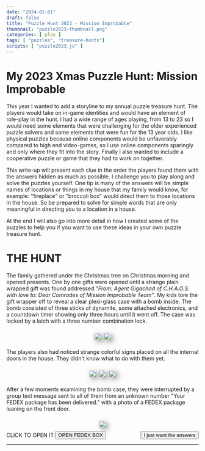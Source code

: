 ```yaml
---
date: "2024-01-01"
draft: false
title: "Puzzle Hunt 2023 - Mission Improbable"
thumbnail: "puzzle2023-thumbnail.png"
categories: [ play ]
tags: [ "puzzles", "treasure-hunts"]
scripts: [ "puzzle2023.js" ]
---
```

# My 2023 Xmas Puzzle Hunt: Mission Improbable

<!--more-->

<!-- --------------------------------------------------------------
|                                                                 |
|          DON'T CHEAT YOURSELF OF SOLVING FUN!                   |
|                                                                 |
|            STOP LOOKING AT THE SOURCE CODE                      |
|                                                                 |
--------------------------------------------------------------- -->

This year I wanted to add a storyline to my annual puzzle treasure hunt. The players would take on in-game identities and would have an element of role-play in the hunt. I had a wide range of ages playing, from 13 to 23 so I would need some elements that were challenging for the older experienced puzzle solvers and some elements that were fun for the 13 year olds. I like physical puzzles because online components would be unfavorably compared to high end video-games, so I use online components sparingly and only where they fit into the story. Finally I also wanted to include a cooperative puzzle or game that they had to work on together.

This write-up will present each clue in the order the players found them with the answers hidden as much as possible. I challenge you to play along and solve the puzzles yourself. One tip is many of the answers will be simple names of locations or things in my house that my family would know, for example: "fireplace" or "broccoli box" would direct them to those locations in the house. So be prepared to solve for simple words that are only meaningful in directing you to a location in a house.

At the end I will also go into more detail in how I created some of the puzzles to help you if you want to use these ideas in your own puzzle treasure hunt.

# THE HUNT

<div id="section_1">

The family gathered under the Christmas tree on Christmas morning and opened presents. One by one gifts were opened until a strange plain wrapped gift was found addressed _"From: Agent Gigachad of C.H.A.O.S. with love to: Dear Comrades of Mission Improbable Team"_. My kids tore the gift wrapper off to reveal a clear plexi-glass case with a bomb inside. The bomb consisted of three sticks of dynamite, some attached electronics, and a countdown timer showing only three hours until it went off. The case was locked by a latch with a three number combination lock.

<div class="image-container">
<img src="/images/puzzle2023-bomb-wrapped.jpg" onclick="openModal(this.src)">
<img src="/images/puzzle2023-bomb-in-case.jpg" onclick="openModal(this.src)">
</div>

The players also had noticed strange colorful signs placed on all the internal doors in the house. They didn't know what to do with them yet.

<div class="image-container">
<img src="/images/puzzle2023-doorsign-2.jpg" onclick="openModal(this.src)">
<img src="/images/puzzle2023-doorsign-1.jpg" onclick="openModal(this.src)">
<img src="/images/puzzle2023-doorsign-all.jpg" onclick="openModal(this.src)">
</div>

After a few moments examining the bomb case, they were interrupted by a group text message sent to all of them from an unknown number "Your FEDEX package has been delivered." with a photo of a FEDEX package leaning on the front door.

<div class="image-container">
<img src="/images/puzzle2023-fedex-box.jpg" onclick="openModal(this.src)">
</div>

<div class="answer_div">
CLICK TO OPEN IT: <button onclick="revealSectionAndPlay('section_2', 'intro_player')">OPEN FEDEX BOX</button>
<div class="spacer"></div>
<button onclick="showHint(2)">I just want the answers</button>
</div>

</div>

<div id="section_2" class="hidden">

<audio id="intro_player" controls>
  <source src="/images/puzzle2023-intro-audio.mp3" type="audio/mp3">
  Your browser does not support the audio element.
</audio>

They brought the package in and opened it. Inside was a set of Secret Agent Dossiers on each of the players telling them their Secret Agent Codenames and background (Agents Petabyte, Jigsaw, Quantum, Skyfall, Moriarty, Cipher and Jade). Also inside was a recipe for _"Spirit of Hartshorn Pie"_ with a Polaroid photo paperclipped to the recipe with a photo of an unconscious man lying in the London Tube with the note 'Agent GigaChad of C.H.A.O.S. - Conspiracy of Henchmen and Agents Operating in Secret'. As soon as the FEDEX box was opened a recorded voice message began playing. By closing and reopening the box they could replay the audio message.

> Good morning Mission Improbable Team. An agent of C.H.A.O.S. accidentally slipped on a banana in a London tube station and was knocked unconscious. Our agents had been following him and were able to recover a secret communique he was delivering to C.H.A.O.S. We know C.H.A.O.S. has built a nuclear weapon fuel enrichment operation. You must use the intercepted communique to track down the location of their nuclear lab and disable it. Beware: C.H.A.O.S. has discovered that we intercepted the communique and has planted a bomb in our embassy. The bomb is set to go off after a timer runs out. It cannot be removed from the embassy without triggering a GPS based booby-trap. You must also find and defuse this bomb.
> You will find a dossier on your team members attached. The intercepted communique looks innocent but we have reason to believe it holds the key to finding their operation.
> This mission will be dangerous. If you are caught or detected your safety cannot be guaranteed. If any of your Mission Improbable Team are caught, the Secretary of the United States will disavow any knowledge of your actions to avoid an international incident. After disabling the nuclear fuel operation you must send their secret project codename to us at MI headquarters. The method for sending us the project codename is... _MESSAGE INTERRUPTED. CARRIER LOST. MESSAGE TERMINATED PREMATURELY._

<div class="image-container">
<img src="/images/puzzle2023-dossiers.jpg" onclick="openModal(this.src)">
<img src="/images/puzzle2023-dossiers-solving.jpg" onclick="openModal(this.src)">
<img src="/images/puzzle2023-recipe.jpg" onclick="openModal(this.src)">
<img src="/images/puzzle2023-recipe-closeup.png" onclick="openModal(this.src)">
<img src="/images/puzzle2023-fedex-solving.jpg" onclick="openModal(this.src)">
</div>

Now you have everything you need to solve... something. When you're ready enter the solution.

<div class="answer_div">
<label for="answer_3">Enter solution here:</label>
<input type="text" id="answer_3" placeholder="here">
<button onclick="checkSolution(3)">Check</button>
<span id="feedback_3"></span>
<div class="spacer"></div>
<button onclick="showHint(3)">Hint</button>
</div>

</div>

<div id="section_3" class="hidden">

The quantity numbers in the recipe are indexes to select a single letter from each ingredient. Selecting one letter from each ingredient spelled out 'FEDEXTRACKINGNUM'.

Now what's next?

<div class="answer_div">
<label for="answer_4">Enter solution here:</label>
<input type="text" id="answer_4" placeholder="here">
<button onclick="checkSolution(4)">Check</button>
<span id="feedback_4"></span>
<div class="spacer"></div>
<button onclick="showHint(4)">Hint</button>
</div>

</div>

<div id="section_4" class="hidden">

The players looked at the Fedex Tracking number and noticed that all of the letters are also the first letters of their Agent Code names. They used the numbers as indexes into their Agent Code names to spell out 'INOLDHEATERUNIT'. 

In the old unused heater unit in the house the players found a large graphic poster of a collectibles toy box filled with Hot-Wheels cars with some unusual elements.

<div class="image-container">
<img src="/images/puzzle2023-hotwheels-solving.jpg" onclick="openModal(this.src)">
<img src="/images/puzzle2023-hotwheels-closeup.png" onclick="openModal(this.src)">
</div>

What is this poster telling you?

<div class="answer_div">
<label for="answer_5">Enter solution here:</label>
<input type="text" id="answer_5" placeholder="here">
<button onclick="checkSolution(5)">Check</button>
<span id="feedback_5"></span>
<div class="spacer"></div>
<button onclick="showHint(5)">Hint</button>
</div>

</div>

<div id="section_5" class="hidden">

Some of the cars have numbers on them. The numbers go exactly from 1-8. The players got the idea that the answer could have 8 letters and each car indicates one of the letters. Each car location could represent a letter. But which locations are which letters? They counted the cells and there were 36. Too many for just 26 letters. But 26 letters and ten numbers would fit perfectly. Where to start? They could try many different combinations 0-9A-Z or A-Z0-9, but there were clues. The donuts mark the 0 (zero) and O (oh) and the little bee marked the letter B. The cars spelled out 2NDPBJAR. 
In the cabinet where Peanut Butter jars are usually kept, behind a full Peanut Butter jar, the players found a clean empty Peanut Butter jar in the back with an ID-BADGE inside it.

<div class="image-container">
<img src="/images/puzzle2023-idbadge-front.jpg" onclick="openModal(this.src)">
<img src="/images/puzzle2023-idbadge-back.jpg" onclick="openModal(this.src)">
</div>

Now what? _(Note: I had to modify this one to work remotely. If it doesn't work, enter 'IGIVEUP')_

<div class="answer_div">
<label for="answer_6">Enter solution here:</label>
<input type="text" id="answer_6" placeholder="here">
<button onclick="checkSolution(6)">Check</button>
<span id="feedback_6"></span>
<div class="spacer"></div>
<button onclick="showHint(6)">Hint</button>
</div>

</div>

<div id="section_6" class="hidden">

There is a QR Code on the back of the ID-BADGE. When the players scanned the QR Code they got a simple display of a large number on their phone screen. After a few moments of confusion, they noticed that each player had a slightly different number, and the numbers changed when they moved around. They soon realized that the number got smaller when they went in a certain direction, and they all followed that direction. This led them out of the house and down the street about a block away until they were standing in front of a sign in front of a park. At that point the screens changed to a photo of an altered version of the park sign.

<div class="image-container">
<img src="/images/puzzle2023-gpshunt.png" style="border:1px black solid" onclick="openModal(this.src)">
<img src="/images/puzzle2023-parksign-real.jpg" onclick="openModal(this.src)">
<img src="/images/puzzle2023-parksign-code.png" onclick="openModal(this.src)">
</div>

I tried to replicate this for you, remote puzzler, by starting with your location and sending you 700 feet to the East. I hope it worked, but it's possible you live on the edge of a cliff and had to enter IGIVEUP to move on.

<div class="answer_div">
<label for="answer_7">Enter solution here:</label>
<input type="text" id="answer_7" placeholder="here">
<button onclick="checkSolution(7)">Check</button>
<span id="feedback_7"></span>
<div class="spacer"></div>
<button onclick="showHint(7)">Hint</button>
</div>

</div>

<div id="section_7" class="hidden">

The real park sign has writing on it. The image on the phones has the same sign but the letters have changed and don't spell anything sensible anymore. If you use the fake letters as offsets (A = +1, B = +2 etc.) and add each offset in turn to each real sign letter you will spell out the solution "MAILROOMBOXONECOMMATHREE". In coding terms, the fake lettes are a one-time-pad.

The next puzzle is tricky to do remotely. I'll give away a hint that you'll need your own version of the red transparent filter labeled "Retina Scanner" on the ID Badge. If you can find a red transparent filter go ahead and solve the next puzzle. Otherwise enter 'IGIVEUP'.

<div class="answer_div">
<label for="answer_8">Enter any of the solution words (except for MAILROOM) here:</label>
<input type="text" id="answer_8" placeholder="here">
<button onclick="checkSolution(8)">Check</button>
<span id="feedback_8"></span>
<div class="spacer"></div>
<button onclick="showHint(8)">Hint</button>
</div>

</div>

<div id="section_8" class="hidden">

<div class="image-container">
<img src="/images/puzzle2023-doorsign-solved.jpg" onclick="openModal(this.src)">
</div>

The red transparent filter on the ID Badge lets you read the hidden writing on the door signs. The players entered the room labeled "MAILROOM" and found a chest with 2 rows of 3 drawers.
Click on the chest:
<div class="image-container">
<img src="/images/puzzle2023-mailboxes.jpg" onclick="revealSection('section_9')">
</div>

</div>

<div id="section_9" class="hidden">

Within drawer number 1,3 of the chest the players found two keys and a wire-cutter. You may need to print out the keys and cut them out to solve this one.

<div class="image-container">
<img src="/images/puzzle2023-keys.jpg" onclick="openModal(this.src)">
</div>

<br>

<div class="answer_div">
<label for="answer_10">Enter solution here:</label>
<input type="text" id="answer_10" placeholder="here">
<button onclick="checkSolution(10)">Check</button>
<span id="feedback_10"></span>
<div class="spacer"></div>
<button onclick="showHint(10)">Hint</button>
</div>

</div>

<div id="section_10" class="hidden">

The two keys are a template, when the keys are placed together the key "fingers" create the number "474". This three digit code is the code to open the bomb case!

<div class="image-container">
<img src="/images/puzzle2023-keys-solved.jpg" onclick="openModal(this.src)">
</div>

The players ran back to the Christmas tree where the bomb timer was running out. They used the code from the keys to open the plexi-glass case and took out the bomb assembly. Using the wire cutters they snipped the red wire and the countdown stopped! The youngest players did the bomb cutting and loved this part!

<div class="image-container">
<img src="/images/puzzle2023-bomb-solving.jpg" onclick="openModal(this.src)">
<img src="/images/puzzle2023-bomb-closeup.png" onclick="openModal(this.src)">
</div>

On close inspection of the dynamite, they found it was "MADE IN WEAPONS LAB BEHIND EMBASSY MAILROOM". They rushed back to the "MAILROOM" and out the back door to the patio. There they found a frame with danger warning signs and a radioactive Plutonium cannister in a slot in the center. There was a section off to the side with a slot marked 'SAFE ZONE'. There were four wires running from the Plutonium cannister to the four corners of the frame with four handles attached. A sign told them they could not reach into the frame until the radioactive Plutonium was safely placed in the SAFE ZONE. With four players controlling each handle, they were able to coordinate their movements to lift the Plutonium cannister out of the center and move it to the slot in the safe zone.

Once in the safe zone, they were able to pick up the cannister and look through a viewing window to see the words "PROJECT ORION" labelled inside it.

<div class="image-container">
<img src="/images/puzzle2023-nuclear-solving.png" onclick="openModal(this.src)">
<img src="/images/puzzle2023-nuclear-closeup.jpg" onclick="openModal(this.src)">
<img src="/images/puzzle2023-nuclear-solved.jpg" onclick="openModal(this.src)">
</div>

Enter the location or room where the prize (token of appreciation) is located:

<div class="answer_div">
<label for="answer_11">Enter solution here:</label>
<input type="text" id="answer_11" placeholder="here">
<button onclick="checkSolution(11)">Check</button>
<span id="feedback_11"></span>
<div class="spacer"></div>
<button onclick="showHint(11)">Hint</button>
</div>

</div>

<div id="section_11" class="hidden">

The players found out the name of the C.H.A.O.S. project. They remembered that the audio message in the beginning told them they needed to get the name of the project to Headquarters to complete their mission. On the FEDEX box address there was a URL to MissionImprobable HQ. Going to that URL the players found a cryptic web page with no instructions. _Note: If you entered IGIVEUP and haven't solved it yet, try to solve it now with this hint. You'll hear an audio message when you solve it_.

<div class="image-container">
<img src="/images/puzzle2023-morseapp.png" style="border:1px black solid" onclick="openModal(this.src)">
</div>

Enter the location or room where the prize is located again to continue:

<div class="answer_div">
<label for="answer_12">Enter solution here:</label>
<input type="text" id="answer_12" placeholder="here">
<button onclick="checkSolution(12)">Check</button>
<span id="feedback_12"></span>
</div>

</div>

<div id="section_12" class="hidden">

You found the prize!
<div class="image-container">
<img src="/images/puzzle2023-treasure.jpg" style="border:1px black solid" onclick="revealSectionAndPlay('section_13','victory_player')">
</div>
Click it to open!

</div>

<div id="section_13" class="hidden">

<audio id="victory_player" controls>
  <source src="/images/puzzle2023-victory-audio.mp3" type="audio/mp3">
  Your browser does not support the audio element.
</audio>

The players found that by pressing the green button for a short or long time they were entering Morse Code. By entering the project name "ORION" they were able to solve the final puzzle and hear the congratulations message.

> Congratulations. You have stopped Project Orion and set their nuclear project back years. This is a great victory and has made the world safer. Thank you for your service. You will find a token of our appreciation in the treasure chest in the Embassador's Room.

The players used the ID-BADGE red filter to find the 'EMBASSADORS ROOM' and open the Treasure Chest to reveal a matching set of T-Shirts for everyone with the MISSION IMPROBABLE TEAM's Agent Dossiers on them.

<div class="image-container">
<img src="/images/puzzle2023-tshirt.jpg" onclick="openModal(this.src)">
</div>

Thank you for playing along. I hope you enjoyed it.

# BEHIND THE SCENES

I got the idea for the theme and story when the 13 year olds loved a spy movie, so I wanted to replicate some of that feeling. My initial inspiration was just the image of them defusing a bomb by clipping a wire. It's such a classic spy movie trope. I thought about the overall puzzle hunt for a while, and once I had a good idea what I wanted I created the whole thing in about 10 hours total spread over two weeks.

Most everthing was photoshopped together from bits and pieces I found online.

# DESIGNING THE HUNT:

Everything had to fit perfectly, one clue leading to another. So I came up with all the puzzles first, came up with some hiding places, and mapped out a linear sequence from the start to finish. I shuffled the puzzles around a bit until I was happy with the order. Only then could I actually make the puzzles because the solutions had to lead to the next puzzle. Everything served the storyline and the experience I wanted. It had to start with a surprise finding the bomb, have puzzles in the middle, and end with defusing the bomb and the nuclear device.

## THE BOMB:

I built the dynamite out of PVC tubes. I found a dymamite label online and photoshopped a clue on them, printed them out and glued them to the PVC tubes. The countdown timer was an electronic timer I had laying around. I needed to be able to defuse it by clipping a wire, so I soldered wires to the battery holder terminals and brought the batteries outside the case. That way I could set the timer the night before to give them an estimated 3 hours after they opened the "gift" and when they clipped the wire it would cut power and shut off the whole timer. I hot-melt glued useless ends of the wires into the ends of the dynamite. Finally I put the whole assembly in a clear box with a combination lock so they could see the bomb without being to get to it until near the end.

<div class="image-container">
<img src="/images/puzzle2023-bomb-making.jpg" onclick="openModal(this.src)">
</div>

## THE FEDEX BOX

I found a Fedex label online and photoshopped clues onto it, then stuck it on a Fedex box. I bought a <a href="https://www.amazon.com/gp/product/B007EHLBYG/ref=ppx_yo_dt_b_search_asin_title?ie=UTF8&psc=1">light-activated greeting card audio recording device</a> and placed it just inside the lid of the box so when the box was opened it would play. I used an online VOIP service (Anveo) to send the text message to the players from a phone number they wouldn't recognize. I used Google text-to-speech to make the audio recording with a cool "radio" voice.

<div class="image-container">
<img src="/images/puzzle2023-fedex-making.jpg" onclick="openModal(this.src)">
</div>

## THE HOTWHEELS

I originally wanted to make this out of an actual curio box and real Hot-Wheels cars, but I ran out of time and photoshopped it instead. It's a shame because the Hot-Wheels cars would've been nice bonus prizes for the kids.

## THE ID-BADGE and the ROOM NAMES

I love visual puzzles where you can see something different depending on how you look at it. I've used invisible ink, water repellent paint, heat and cold activated inks, etc. For this puzzle I got a red transparent filter and drew lines with colored pencils until I found one that dissapears when looked at through the filter. Then I drew all of the room names with other colors and obscured the letters with the dissapearing red pencil that would make it difficult to read until the red filter hid those extra lines. It turned out one of my kids could read the words without the filter, by cleverness or colorblindness. I am a bit colorblind so I should've had someone test my puzzles.

## THE GPS HUNT

For this puzzle I wanted the players to unexpectedly have to leave the house. I wrote a simple Javascript to use their GPS location and guide them to the location of the sign for the next puzzle. I gave them as little clue as possible, just one large number to make discovery that much more delightful. I tried to make the code easy to use and modify. You can <a href="https://github.com/PeterTheobald/GPSHunt">find it here.</a>

## THE PLUTONIUM

I wanted a cooperative element that they would have to work together to solve. I saw a similar but much larger mechanism at the San Francisco Exploratorium and I remembered how much I liked it. So I build this smaller version out of PVC. A magnet holds the Plutonium cannister to the pulley wires. In hind-sight I could have skipped the magnet and hard-wired the wires to the cannister.

## THE MORSE PUZZLE

Another Javascript page to give them a puzzle with very little clue. Just a big RED button and a big GREEN button. Each time they press the RED button, depending on how long they press it they get an audio 'BIP' or 'BEEEEP'. When they complete a Morse code letter it shows up on the screen.

## CONCLUSION

The hardest part is really to predict how hard the puzzles should be to solve in an enjoyable amount of time and to run through it making sure one little typo doesn't stop the hunt at a dead-end. My family has been doing these puzzles for years now and are quite experienced, so I can make them pretty difficult for about a 3 hour hunt. Newcomers may get frustrated with a hunt that lasts more than an hour.

Thanks for reading, and please give me your comments, questions, and thoughts below.

</div>

<hr>

<div id="imageModal">
    <span class="close" onclick="closeModal()">&times;</span>
    <img id="modalImage">
</div>
<div id="hintPopup"><p id="hintText">Hint goes here</p><button onclick="closeHint()">Close</button></div>
<div id="overlay" onclick="closeHint()"></div>


<style>
.hidden { display:none; } /* change this to block to show all for testing */
.image-container { display: flex; flex-wrap: wrap; justify-content: center; align-items: center; padding: 5px;}
.image-container img { margin: 5px; max-height: 20em; width: auto; cursor: pointer; box-shadow: 5px 5px 15px rgba(0, 0, 0, 0.5);}
#imageModal {
    display: none; /* Hidden by default */
    position: fixed; /* Stay in place */
    z-index: 1; /* Sit on top */
    padding-top: 100px; /* Location of the box */
    left: 0;
    top: 0;
    width: 100%; /* Full width */
    height: 100%; /* Full height */
    overflow: auto; /* Enable scroll if needed */
    background-color: rgb(0,0,0); /* Fallback color */
    background-color: rgba(0,0,0,0.9); /* Black w/ opacity */
}
#imageModal img {
    margin: auto;
    display: block;
    max-width: 90%; /* Maximum width */
    max-height: 80vh; /* max height */
}
#imageModal .close {
    position: absolute;
    top: 15px;
    right: 35px;
    color: #f1f1f1;
    font-size: 40px;
    font-weight: bold;
    cursor: pointer;
}
#hintPopup {
    display: none;
    position: fixed;
    width: 300px;
    top: 50%;
    left: 50%;
    transform: translate(-50%, -50%);
    background-color: white;
    border: 1px solid #000;
    z-index: 1000;
    padding: 10px;
    box-shadow: 0 4px 8px rgba(0, 0, 0, 0.1);
}
#overlay {
    display: none;
    position: fixed;
    top: 0;
    left: 0;
    right: 0;
    bottom: 0;
    background-color: rgba(0, 0, 0, 0.5);
    z-index: 999;
}
.answer_div {
    display: flex;
    justify-content: space-between;
    align-items: center;
}
.spacer { flex-grow: 1; }
input { margin: 0 5px;}
</style>
